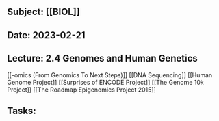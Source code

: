 ## Subject: [[BIOL]]
## Date: 2023-02-21
## Lecture: 2.4 Genomes and Human Genetics

[[-omics (From Genomics To Next Steps)]]
[[DNA Sequencing]]
[[Human Genome Project]]
[[Surprises of ENCODE Project]]
[[The Genome 10k Project]]
[[The Roadmap Epigenomics Project 2015]]

## Tasks: